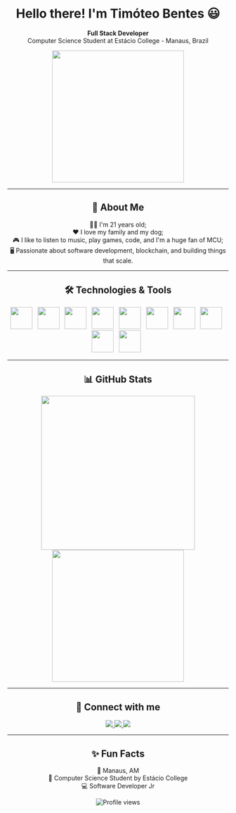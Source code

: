 <h1 align='center'>
  Hello there! I'm Timóteo Bentes 😃
</h1>

<p align='center'>
  <b>Full Stack Developer</b>
  <br>Computer Science Student at Estácio College - Manaus, Brazil
</p>

<div align="center">
   <img height="300em" src="https://img.thuthuatphanmem.vn/uploads/2018/10/26/anh-gif-dep-nhat_054957921.gif"/>
</div>

---

<h2 align="center">🚀 About Me</h2>

<p align="center">
  👨‍🦲 I'm 21 years old;<br>
  ❤️ I love my family and my dog;<br>
  🎮 I like to listen to music, play games, code, and I'm a huge fan of MCU;<br>
  🖥️ Passionate about software development, blockchain, and building things that scale.
</p>

---

<h2 align="center">🛠️ Technologies & Tools</h2>

<p align="center">
  <img src="https://cdn.jsdelivr.net/gh/devicons/devicon/icons/typescript/typescript-original.svg" width="50"/>&nbsp;&nbsp;
  <img src="https://cdn.jsdelivr.net/gh/devicons/devicon/icons/javascript/javascript-original.svg" width="50"/>&nbsp;&nbsp;
  <img src="https://cdn.jsdelivr.net/gh/devicons/devicon/icons/react/react-original.svg" width="50"/>&nbsp;&nbsp;
  <img src="https://cdn.jsdelivr.net/gh/devicons/devicon/icons/nodejs/nodejs-original.svg" width="50"/>&nbsp;&nbsp;
  <img src="https://cdn.jsdelivr.net/gh/devicons/devicon/icons/solidity/solidity-original.svg" width="50"/>&nbsp;&nbsp;
  <img src="https://cdn.jsdelivr.net/gh/devicons/devicon/icons/nextjs/nextjs-original.svg" width="50"/>&nbsp;&nbsp;
  <img src="https://www.vectorlogo.zone/logos/tailwindcss/tailwindcss-icon.svg" width="50"/>&nbsp;&nbsp;
  <img src="https://cdn.jsdelivr.net/gh/devicons/devicon/icons/mongodb/mongodb-original.svg" width="50"/>&nbsp;&nbsp;
  <img src="https://cdn.jsdelivr.net/gh/devicons/devicon/icons/php/php-original.svg" width="50"/>&nbsp;&nbsp;
  <img src="https://cdn.jsdelivr.net/gh/devicons/devicon/icons/python/python-original.svg" width="50"/>&nbsp;&nbsp;
</p>

---

<h2 align="center">📊 GitHub Stats</h2>

<p align='center'>
  <a href="https://github.com/timoteobentes">
    <img src="https://github-readme-stats.vercel.app/api?username=timoteobentes&show_icons=true&count_private=true&theme=radical" width="350"/>
    <img src="https://github-readme-stats.vercel.app/api/top-langs/?username=timoteobentes&layout=compact&langs_count=7&theme=radical" width="300"/>
  </a>
</p>

---

<h2 align="center">🔗 Connect with me</h2>

<p align="center">
  <a href="https://www.linkedin.com/in/timoteo-bentes/">
    <img src="https://img.shields.io/badge/linkedin-%230077B5.svg?&style=for-the-badge&logo=linkedin&logoColor=white"/>
  </a>
  <a href="https://www.instagram.com/bentestimoteo/">
    <img src="https://img.shields.io/badge/instagram-%23E4405F.svg?&style=for-the-badge&logo=instagram&logoColor=white"/>
  </a>
  <a href="https://timoteobentes.com.br/">
    <img src="https://img.shields.io/badge/website-000000?style=for-the-badge&logo=About.me&logoColor=white"/>
  </a>
</p>

---

<h2 align="center">✨ Fun Facts</h2>

<p align='center'>
  📍 Manaus, AM<br>
  📓 Computer Science Student by Estácio College<br>
  💻 Software Developer Jr<br>
</p>

<p align='center'>
  <img src="https://komarev.com/ghpvc/?username=timoteobentes&style=for-the-badge" alt="Profile views"/>
</p>
